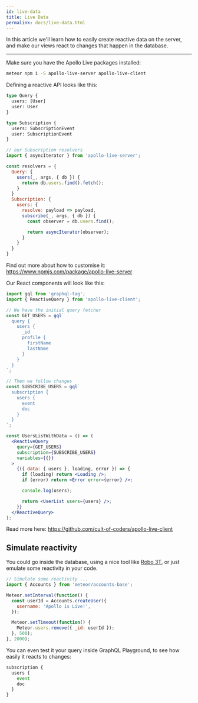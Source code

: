 ```yaml
---
id: live-data
title: Live Data
permalink: docs/live-data.html
---
```


In this article we'll learn how to easily create reactive data on the server, and make our views react to changes that happen in the database.

---

Make sure you have the Apollo Live packages installed:

```bash
meteor npm i -S apollo-live-server apollo-live-client
```

Defining a reactive API looks like this:
```graphql
type Query {
  users: [User]
  user: User
}

type Subscription {
  users: SubscriptionEvent
  user: SubscriptionEvent
}
```

```js
// our Subscription resolvers
import { asyncIterator } from 'apollo-live-server';

const resolvers = {
  Query: {
    users(_, args, { db }) {
      return db.users.find().fetch();
    }
  }
  Subscription: {
    users: {
      resolve: payload => payload,
      subscribe(_, args, { db }) {
        const observer = db.users.find();

        return asyncIterator(observer);
      }
    }
  }
}
```

Find out more about how to customise it: https://www.npmjs.com/package/apollo-live-server

Our React components will look like this:
```jsx
import gql from 'graphql-tag';
import { ReactiveQuery } from 'apollo-live-client';

// We have the initial query fetcher
const GET_USERS = gql`
  query {
    users {
      _id
      profile {
        firstName
        lastName
      }
    }
  }
`;

// Then we follow changes
const SUBSCRIBE_USERS = gql`
  subscription {
    users {
      event
      doc
    }
  }
`;

const UsersListWithData = () => (
  <ReactiveQuery
    query={GET_USERS}
    subscription={SUBSCRIBE_USERS}
    variables={{}}
  >
    {({ data: { users }, loading, error }) => {
      if (loading) return <Loading />;
      if (error) return <Error error={error} />;

      console.log(users);

      return <UserList users={users} />;
    }}
  </ReactiveQuery>
);
```

Read more here: https://github.com/cult-of-coders/apollo-live-client

## Simulate reactivity

You could go inside the database, using a nice tool like [Robo 3T](https://robomongo.org/), or just emulate some reactivity in your code.

```js
// Simulate some reactivity ...
import { Accounts } from 'meteor/accounts-base';

Meteor.setInterval(function() {
  const userId = Accounts.createUser({
    username: 'Apollo is Live!',
  });

  Meteor.setTimeout(function() {
    Meteor.users.remove({ _id: userId });
  }, 500);
}, 2000);
```

You can even test it your query inside GraphQL Playground, to see how easily it reacts to changes:

```js
subscription {
  users {
    event
    doc
  }
}
```
